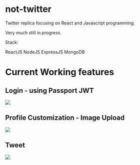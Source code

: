 # not-twitter

Twitter replica focusing on React and Javascript programming.

Very much still in progress.

Stack:

ReactJS
NodeJS
ExpressJS
MongoDB

# Current Working features

## Login - using Passport JWT

![](/.readme/login.gif)

## Profile Customization - Image Upload

![](/.readme/imageUpload.gif)

## Tweet

![](/.readme/tweet.gif)
